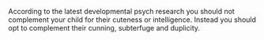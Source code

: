 According to the latest developmental psych research you should not complement your child for their cuteness or intelligence. Instead you should opt to complement their cunning, subterfuge and duplicity.

